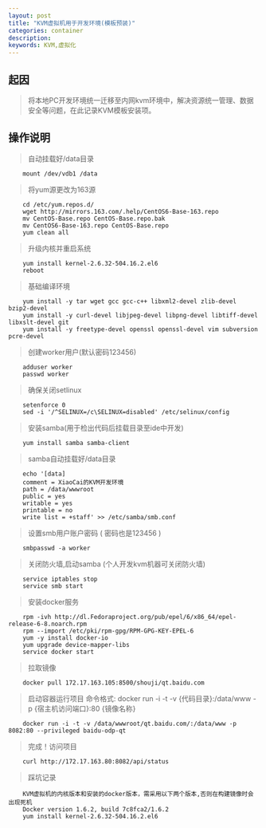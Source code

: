 ```yaml
---
layout: post
title: "KVM虚拟机用于开发环境(模板预装)"
categories: container
description: 
keywords: KVM,虚拟化
---
```


## 起因

>  将本地PC开发环境统一迁移至内网kvm环境中，解决资源统一管理、数据安全等问题，在此记录KVM模板安装项。

## 操作说明

> 自动挂载好/data目录

```shell
    mount /dev/vdb1 /data
```

> 将yum源更改为163源

```shell
    cd /etc/yum.repos.d/
    wget http://mirrors.163.com/.help/CentOS6-Base-163.repo
    mv CentOS-Base.repo CentOS-Base.repo.bak
    mv CentOS6-Base-163.repo CentOS-Base.repo
    yum clean all
```


> 升级内核并重启系统

```shell
    yum install kernel-2.6.32-504.16.2.el6
    reboot
```

> 基础编译环境

```shell
    yum install -y tar wget gcc gcc-c++ libxml2-devel zlib-devel bzip2-devel 
    yum install -y curl-devel libjpeg-devel libpng-devel libtiff-devel libxslt-devel git
    yum install -y freetype-devel openssl openssl-devel vim subversion pcre-devel
```

> 创建worker用户(默认密码123456)

```shell
    adduser worker
    passwd worker
```

> 确保关闭setlinux

```shell
    setenforce 0
    sed -i '/^SELINUX=/c\SELINUX=disabled' /etc/selinux/config
```

> 安装samba(用于检出代码后挂载目录至ide中开发)

```shell
    yum install samba samba-client
```

> samba自动挂载好/data目录

```shell
    echo '[data]
    comment = XiaoCai的KVM开发环境
    path = /data/wwwroot
    public = yes
    writable = yes
    printable = no
    write list = +staff' >> /etc/samba/smb.conf
```

> 设置smb用户账户密码 ( 密码也是123456 )

```shell
    smbpasswd -a worker
```

> 关闭防火墙,启动samba (个人开发kvm机器可关闭防火墙)

```shell
    service iptables stop
    service smb start
```

> 安装docker服务

```shell
    rpm -ivh http://dl.Fedoraproject.org/pub/epel/6/x86_64/epel-release-6-8.noarch.rpm
    rpm --import /etc/pki/rpm-gpg/RPM-GPG-KEY-EPEL-6
    yum -y install docker-io
    yum upgrade device-mapper-libs
    service docker start
```


> 拉取镜像

```shell
    docker pull 172.17.163.105:8500/shouji/qt.baidu.com
```

> 启动容器运行项目
> 命令格式: docker run -i -t -v {代码目录}:/data/www -p {宿主机访问端口}:80 {镜像名称}

```shell
    docker run -i -t -v /data/wwwroot/qt.baidu.com/:/data/www -p 8082:80 --privileged baidu-odp-qt
```

> 完成！访问项目

```http
    curl http://172.17.163.80:8082/api/status
```


> 踩坑记录

```
    KVM虚拟机的内核版本和安装的docker版本，需采用以下两个版本,否则在构建镜像时会出现死机
    Docker version 1.6.2, build 7c8fca2/1.6.2
    yum install kernel-2.6.32-504.16.2.el6
```
